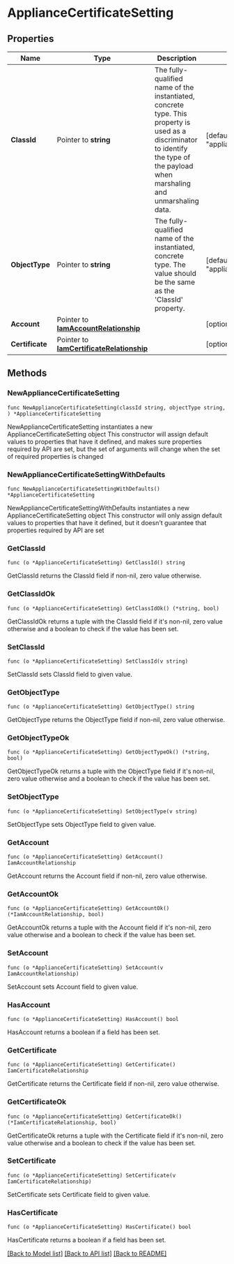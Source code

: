 # ApplianceCertificateSetting

## Properties

Name | Type | Description | Notes
------------ | ------------- | ------------- | -------------
**ClassId** | Pointer to **string** | The fully-qualified name of the instantiated, concrete type. This property is used as a discriminator to identify the type of the payload when marshaling and unmarshaling data. | [default to "appliance.CertificateSetting"]
**ObjectType** | Pointer to **string** | The fully-qualified name of the instantiated, concrete type. The value should be the same as the &#39;ClassId&#39; property. | [default to "appliance.CertificateSetting"]
**Account** | Pointer to [**IamAccountRelationship**](IamAccountRelationship.md) |  | [optional] 
**Certificate** | Pointer to [**IamCertificateRelationship**](IamCertificateRelationship.md) |  | [optional] 

## Methods

### NewApplianceCertificateSetting

`func NewApplianceCertificateSetting(classId string, objectType string, ) *ApplianceCertificateSetting`

NewApplianceCertificateSetting instantiates a new ApplianceCertificateSetting object
This constructor will assign default values to properties that have it defined,
and makes sure properties required by API are set, but the set of arguments
will change when the set of required properties is changed

### NewApplianceCertificateSettingWithDefaults

`func NewApplianceCertificateSettingWithDefaults() *ApplianceCertificateSetting`

NewApplianceCertificateSettingWithDefaults instantiates a new ApplianceCertificateSetting object
This constructor will only assign default values to properties that have it defined,
but it doesn't guarantee that properties required by API are set

### GetClassId

`func (o *ApplianceCertificateSetting) GetClassId() string`

GetClassId returns the ClassId field if non-nil, zero value otherwise.

### GetClassIdOk

`func (o *ApplianceCertificateSetting) GetClassIdOk() (*string, bool)`

GetClassIdOk returns a tuple with the ClassId field if it's non-nil, zero value otherwise
and a boolean to check if the value has been set.

### SetClassId

`func (o *ApplianceCertificateSetting) SetClassId(v string)`

SetClassId sets ClassId field to given value.


### GetObjectType

`func (o *ApplianceCertificateSetting) GetObjectType() string`

GetObjectType returns the ObjectType field if non-nil, zero value otherwise.

### GetObjectTypeOk

`func (o *ApplianceCertificateSetting) GetObjectTypeOk() (*string, bool)`

GetObjectTypeOk returns a tuple with the ObjectType field if it's non-nil, zero value otherwise
and a boolean to check if the value has been set.

### SetObjectType

`func (o *ApplianceCertificateSetting) SetObjectType(v string)`

SetObjectType sets ObjectType field to given value.


### GetAccount

`func (o *ApplianceCertificateSetting) GetAccount() IamAccountRelationship`

GetAccount returns the Account field if non-nil, zero value otherwise.

### GetAccountOk

`func (o *ApplianceCertificateSetting) GetAccountOk() (*IamAccountRelationship, bool)`

GetAccountOk returns a tuple with the Account field if it's non-nil, zero value otherwise
and a boolean to check if the value has been set.

### SetAccount

`func (o *ApplianceCertificateSetting) SetAccount(v IamAccountRelationship)`

SetAccount sets Account field to given value.

### HasAccount

`func (o *ApplianceCertificateSetting) HasAccount() bool`

HasAccount returns a boolean if a field has been set.

### GetCertificate

`func (o *ApplianceCertificateSetting) GetCertificate() IamCertificateRelationship`

GetCertificate returns the Certificate field if non-nil, zero value otherwise.

### GetCertificateOk

`func (o *ApplianceCertificateSetting) GetCertificateOk() (*IamCertificateRelationship, bool)`

GetCertificateOk returns a tuple with the Certificate field if it's non-nil, zero value otherwise
and a boolean to check if the value has been set.

### SetCertificate

`func (o *ApplianceCertificateSetting) SetCertificate(v IamCertificateRelationship)`

SetCertificate sets Certificate field to given value.

### HasCertificate

`func (o *ApplianceCertificateSetting) HasCertificate() bool`

HasCertificate returns a boolean if a field has been set.


[[Back to Model list]](../README.md#documentation-for-models) [[Back to API list]](../README.md#documentation-for-api-endpoints) [[Back to README]](../README.md)


